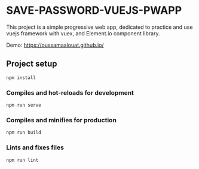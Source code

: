 # SAVE-PASSWORD-VUEJS-PWAPP
This project is a simple progressive web app, dedicated to practice and use vuejs framework with vuex, and Element.io component library.

Demo: https://oussamaalouat.github.io/

## Project setup
```
npm install
```

### Compiles and hot-reloads for development
```
npm run serve
```

### Compiles and minifies for production
```
npm run build
```

### Lints and fixes files
```
npm run lint
```
